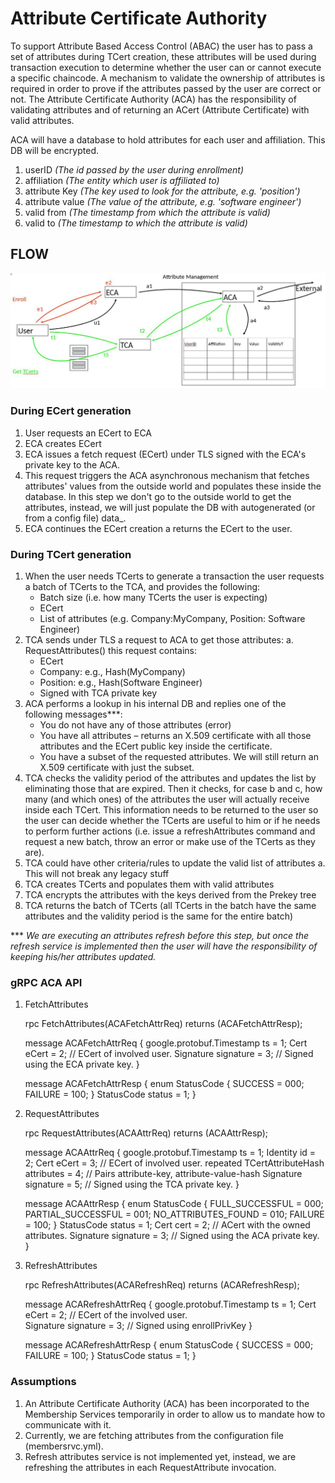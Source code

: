 # Attribute Certificate Authority

To support Attribute Based Access Control (ABAC) the user has to pass a set of attributes during TCert creation, these attributes will be used during transaction execution to determine whether the user can or cannot execute a specific chaincode. A mechanism to validate the ownership of attributes is required in order to prove if the attributes passed by the user are correct or not. The Attribute Certificate Authority (ACA) has the responsibility of validating attributes and of returning an ACert (Attribute Certificate) with valid attributes.

ACA will have a database to hold attributes for each user and affiliation. This DB will be encrypted.

1. userID _(The id passed by the user during enrollment)_
2. affiliation _(The entity which user is affiliated to)_
3. attribute Key _(The key used to look for the attribute, e.g. 'position')_
4. attribute value _(The value of the attribute, e.g. 'software engineer')_
5. valid from _(The timestamp from which the attribute is valid)_
6. valid to _(The timestamp to which the attribute is valid)_

## FLOW

![ACA flow](https://raw.githubusercontent.com/andresgaragiola/fabric/ABAC/docs/images/aca_flow.jpg)

### During ECert generation
 
1. User requests an ECert to ECA 
2. ECA creates ECert
3. ECA issues a fetch request (ECert) under TLS signed with the ECA's private key to the ACA. 
4. This request triggers the ACA asynchronous mechanism that fetches attributes' values from the outside world and populates these inside the database. In this step we don't go to the outside world to get the attributes, instead, we will just populate the DB with autogenerated (or from a config file) data_.
5. ECA continues the ECert creation a returns the ECert to the user.

### During TCert generation

1. When the user needs TCerts to generate a transaction the user requests a batch of TCerts to the TCA, and provides the following: 
   * Batch size (i.e. how many TCerts the user is expecting)
   * ECert 
   * List of attributes (e.g. Company:MyCompany, Position: Software Engineer)
2. TCA sends under TLS a request to ACA to get those attributes:
a. RequestAttributes() this request contains:
     * ECert 
     * Company: e.g., Hash(MyCompany)
     * Position: e.g., Hash(Software Engineer)
     * Signed with TCA private key
3. ACA performs a lookup in his internal DB and replies one of the following messages***:
     * You do not have any of those attributes (error)
     * You have all attributes – returns an X.509 certificate with all those attributes and the ECert public key inside the certificate.
     * You have a subset of the requested attributes. We will still return an X.509 certificate with just the subset.
3.  TCA checks the validity period of the attributes and updates the list by eliminating those that are expired. Then it checks, for case b and c, how many (and which ones) of the attributes the user will actually receive inside each TCert. This information needs to be returned to the user so the user can decide whether the TCerts are useful to him or if he needs to perform further actions (i.e. issue a refreshAttributes command and request a new batch, throw an error or make use of the TCerts as they are).
4.  TCA could have other criteria/rules to update the valid list of attributes
a. This will not break any legacy stuff 
5.  TCA creates TCerts and populates them with valid attributes
6.  TCA encrypts the attributes with the keys derived from the Prekey tree
7.  TCA returns the batch of TCerts (all TCerts in the batch have the same attributes and the validity period is the same for the entire batch)

*** _We are executing an attributes refresh before this step, but once the refresh service is implemented then the user will have the responsibility of keeping his/her attributes updated._


### gRPC ACA API

1. FetchAttributes
    
    rpc FetchAttributes(ACAFetchAttrReq) returns (ACAFetchAttrResp);
    
    message ACAFetchAttrReq {
        google.protobuf.Timestamp ts = 1;
        Cert eCert = 2;                  // ECert of involved user.
        Signature signature = 3;         // Signed using the ECA private key.
    }

    message ACAFetchAttrResp {
            enum StatusCode {
    	       SUCCESS = 000;
    	       FAILURE = 100;
	    }
        StatusCode status = 1; 
    }

2. RequestAttributes


    rpc RequestAttributes(ACAAttrReq) returns (ACAAttrResp);

    message ACAAttrReq {
        google.protobuf.Timestamp ts = 1;
        Identity id = 2;
        Cert eCert = 3;                                // ECert of involved user.
        repeated TCertAttributeHash attributes = 4;    // Pairs attribute-key, attribute-value-hash
        Signature signature = 5;                       // Signed using the TCA private key.
    }

    message ACAAttrResp {
        enum StatusCode {
        	FULL_SUCCESSFUL     = 000;
           PARTIAL_SUCCESSFUL  = 001;
    	    NO_ATTRIBUTES_FOUND = 010;
    	    FAILURE	          = 100;
    	 }
        StatusCode status = 1;
        Cert cert = 2;									 // ACert with the owned attributes.
        Signature signature = 3; 						 // Signed using the ACA private key.
    }

3. RefreshAttributes


    rpc RefreshAttributes(ACARefreshReq) returns (ACARefreshResp);

    message ACARefreshAttrReq {
        google.protobuf.Timestamp ts = 1;
        Cert eCert = 2;									// ECert of the involved user.	
        Signature signature = 3;                     // Signed using enrollPrivKey
    }

    message ACARefreshAttrResp {
            enum StatusCode {
    	       SUCCESS = 000;
    	       FAILURE = 100;
	    }
        StatusCode status = 1;
    }
    
### Assumptions

1. An Attribute Certificate Authority (ACA) has been incorporated to the Membership Services temporarily in order to allow us to mandate how to communicate with it. 
2. Currently, we are fetching attributes from the configuration file (membersrvc.yml).
3. Refresh attributes service is not implemented yet, instead, we are refreshing the attributes in each RequestAttribute invocation.
